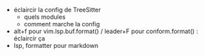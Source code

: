 - éclaircir la config de TreeSitter
  - quels modules
  - comment marche la config
- alt+f pour vim.lsp.buf.format() / leader+F pour conform.format() : éclaircir ça
- lsp, formatter pour markdown
